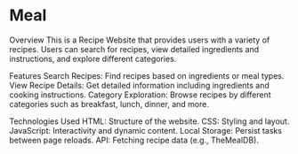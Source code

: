 # Meal

Overview
This is a Recipe Website that provides users with a variety of recipes. Users can search for recipes, view detailed ingredients and instructions, and explore different categories.

Features
Search Recipes: Find recipes based on ingredients or meal types.
View Recipe Details: Get detailed information including ingredients and cooking instructions.
Category Exploration: Browse recipes by different categories such as breakfast, lunch, dinner, and more.

Technologies Used
HTML: Structure of the website.
CSS: Styling and layout.
JavaScript: Interactivity and dynamic content.
Local Storage: Persist tasks between page reloads.
API: Fetching recipe data (e.g., TheMealDB).
